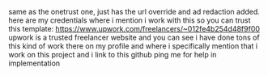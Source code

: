 same as the onetrust one, just has the url override and ad redaction added.
here are my credentials where i mention i work with this so you can trust this template: https://www.upwork.com/freelancers/~012fe4b254d48f9f00
upwork is a trusted freelancer website and you can see i have done tons of this kind of work there on my profile and where i specifically mention that i work on this project and i link to this github
ping me for help in implementation
